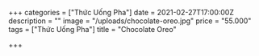 +++
categories = ["Thức Uống Pha"]
date = 2021-02-27T17:00:00Z
description = ""
image = "/uploads/chocolate-oreo.jpg"
price = "55.000"
tags = ["Thức Uống Pha"]
title = "Chocolate Oreo"

+++
